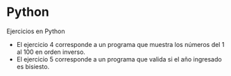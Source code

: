 # Python
Ejercicios en Python

* El ejercicio 4 corresponde a un programa que muestra los números del 1 al 100 en orden inverso.
* El ejercicio 5 corresponde a un programa que valida si el año ingresado es bisiesto.
